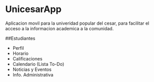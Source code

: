 # UnicesarApp

Aplicacion movil para la univeridad popular del cesar, para facilitar el acceso a la informacion academica a la comunidad.

##Estudiantes

- Perfil
- Horario
- Calificaciones
- Calendario (Lista To-Do)
- Noticias y Eventos
- Info. Administrativa
